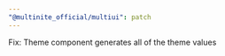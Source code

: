 ```yaml
---
"@multinite_official/multiui": patch
---
```


Fix: Theme component generates all of the theme values
